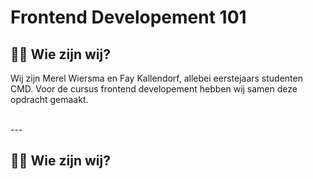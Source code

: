 # Frontend Developement 101

## :raising_hand_woman: Wie zijn wij?

Wij zijn Merel Wiersma en Fay Kallendorf, allebei eerstejaars studenten CMD. Voor de cursus frontend developement hebben wij samen deze opdracht gemaakt.

</br>
---

## :woman_technologist: Wie zijn wij?
